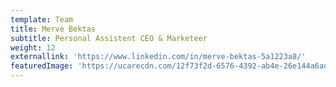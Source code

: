 ```yaml
---
template: Team
title: Merve Bektas
subtitle: Personal Assistent CEO & Marketeer
weight: 12
externallink: 'https://www.linkedin.com/in/merve-bektas-5a1223a8/'
featuredImage: 'https://ucarecdn.com/12f73f2d-6576-4392-ab4e-26e144a6addc/'
---
```


